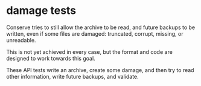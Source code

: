 # damage tests

Conserve tries to still allow the archive to be read, and future backups to be written,
even if some files are damaged: truncated, corrupt, missing, or unreadable.

This is not yet achieved in every case, but the format and code are designed to
work towards this goal.

These API tests write an archive, create some damage, and then try to read other
information, write future backups, and validate.
